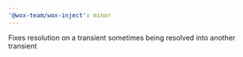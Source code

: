 ```yaml
---
'@wox-team/wox-inject': minor
---
```


Fixes resolution on a transient sometimes being resolved into another transient
